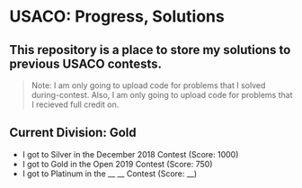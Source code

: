 # USACO: Progress, Solutions
## This repository is a place to store my solutions to previous USACO contests.
> Note: I am only going to upload code for problems that I solved during-contest.
> Also, I am only going to upload code for problems that I recieved full credit on.
## Current Division: Gold
* I got to Silver in the December 2018 Contest (Score: 1000)
* I got to Gold in the Open 2019 Contest (Score: 750)
* I got to Platinum in the __ __ Contest (Score: __)
